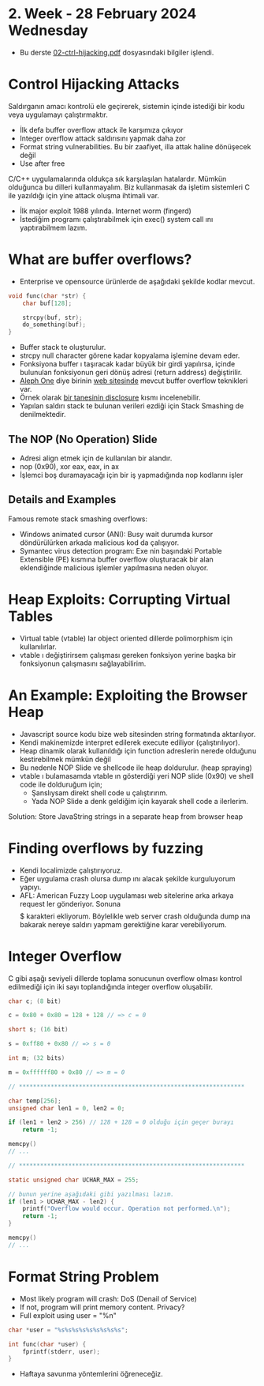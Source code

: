 # 2. Week - 28 February 2024 Wednesday

* Bu derste [02-ctrl-hijacking.pdf](https://cs155.stanford.edu/lectures/02-ctrl-hijacking.pdf) dosyasındaki bilgiler işlendi.

# Control Hijacking Attacks
Saldırganın amacı kontrolü ele geçirerek, sistemin içinde istediği bir kodu veya uygulamayı çalıştırmaktır.
* İlk defa buffer overflow attack ile karşımıza çıkıyor
* Integer overflow attack saldırısını yapmak daha zor
* Format string vulnerabilities. Bu bir zaafiyet, illa attak haline dönüşecek değil
* Use after free

C/C++ uygulamalarında oldukça sık karşılaşılan hatalardır. Mümkün olduğunca bu dilleri kullanmayalım. Biz kullanmasak da işletim sistemleri C ile yazıldığı için yine attack oluşma ihtimali var.
* İlk major exploit 1988 yılında. Internet worm (fingerd)
* İstediğim programı çalıştırabilmek için exec() system call ını yaptırabilmem lazım.

# What are buffer overflows?
* Enterprise ve opensource ürünlerde de aşağıdaki şekilde kodlar mevcut.

```C
void func(char *str) {
    char buf[128];

    strcpy(buf, str);
    do_something(buf);
}
```

* Buffer stack te oluşturulur.
* strcpy null character görene kadar kopyalama işlemine devam eder.
* Fonksiyona buffer ı taşıracak kadar büyük bir girdi yapılırsa, içinde bulunulan fonksiyonun geri dönüş adresi (return address) değiştirilir.
* [Aleph One](https://inst.eecs.berkeley.edu/~cs161/fa08/papers/stack_smashing.pdf) diye birinin [web sitesinde](https://alephsecurity.com/vulns/) mevcut buffer overflow teknikleri var.
* Örnek olarak [bir tanesinin disclosure](https://alephsecurity.com/2023/06/19/electra-smart/) kısmı incelenebilir.
* Yapılan saldırı stack te bulunan verileri ezdiği için Stack Smashing de denilmektedir.

## The NOP (No Operation) Slide
* Adresi align etmek için de kullanılan bir alandır.
* nop (0x90), xor eax, eax, in ax
* İşlemci boş duramayacağı için bir iş yapmadığında nop kodlarını işler

## Details and Examples
Famous remote stack smashing overflows:
* Windows animated cursor (ANI): Busy wait durumda kursor döndürülürken arkada malicious kod da çalışıyor.
* Symantec virus detection program: Exe nin başındaki Portable Extensible (PE) kısmına buffer overflow oluşturacak bir alan eklendiğinde malicious işlemler yapılmasına neden oluyor.

# Heap Exploits: Corrupting Virtual Tables
* Virtual table (vtable) lar object oriented dillerde polimorphism için kullanılırlar.
* vtable ı değiştirirsem çalışması gereken fonksiyon yerine başka bir fonksiyonun çalışmasını sağlayabilirim.

# An Example: Exploiting the Browser Heap

* Javascript source kodu bize web sitesinden string formatında aktarılıyor.
* Kendi makinemizde interpret edilerek execute ediliyor (çalıştırılıyor).
* Heap dinamik olarak kullanıldığı için function adreslerin nerede olduğunu kestirebilmek mümkün değil
* Bu nedenle NOP Slide ve shellcode ile heap doldurulur. (heap spraying)
* vtable ı bulamasamda vtable ın gösterdiği yeri NOP slide (0x90) ve shell code ile dolduruğum için;
    * Şanslıysam direkt shell code u çalıştırırım.
    * Yada NOP Slide a denk geldiğim için kayarak shell code a ilerlerim.

Solution: Store JavaString strings in a separate heap from browser heap

# Finding overflows by fuzzing
* Kendi localimizde çalıştırıyoruz.
* Eğer uygulama crash olursa dump ını alacak şekilde kurguluyorum yapıyı.
* AFL: American Fuzzy Loop uygulaması web sitelerine arka arkaya request ler gönderiyor. Sonuna $$$$$ karakteri ekliyorum. Böylelikle web server crash olduğunda dump ına bakarak nereye saldırı yapmam gerektiğine karar verebiliyorum.

# Integer Overflow

C gibi aşağı seviyeli dillerde toplama sonucunun overflow olması kontrol edilmediği için iki sayı toplandığında integer overflow oluşabilir.

```C
char c; (8 bit)

c = 0x80 + 0x80 = 128 + 128 // => c = 0

short s; (16 bit)

s = 0xff80 + 0x80 // => s = 0

int m; (32 bits)

m = 0xffffff80 + 0x80 // => m = 0

// ****************************************************************

char temp[256];
unsigned char len1 = 0, len2 = 0;

if (len1 + len2 > 256) // 128 + 128 = 0 olduğu için geçer burayı
    return -1;

memcpy()
// ...

// ****************************************************************

static unsigned char UCHAR_MAX = 255; 

// bunun yerine aşağıdaki gibi yazılması lazım.
if (len1 > UCHAR_MAX - len2) {
    printf("Overflow would occur. Operation not performed.\n");
    return -1;
} 

memcpy()
// ...
```

# Format String Problem

* Most likely program will crash: DoS (Denail of Service)
* If not, program will print memory content. Privacy?
* Full exploit using user = "%n"

```C
char *user = "%s%s%s%s%s%s%s%s%s";

int func(char *user) {
    fprintf(stderr, user);
}
```
* Haftaya savunma yöntemlerini öğreneceğiz.
